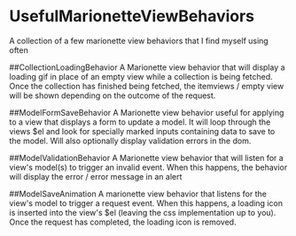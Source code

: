 # UsefulMarionetteViewBehaviors
A collection of a few marionette view behaviors that I find myself using often

##CollectionLoadingBehavior
A Marionette view behavior that will display a loading gif in place of an empty view while a collection is being fetched. Once the collection has finished being fetched,
the itemviews / empty view will be shown depending on the outcome of the request.

##ModelFormSaveBehavior
A Marionette view behavior useful for applying to a view that displays a form to update a model. It will loop through the views $el and look for specially marked inputs containing data to save to the model. Will also optionally display validation errors in the dom.

##ModelValidationBehavior
A Marionette view behavior that will listen for a view's model(s) to trigger an invalid event. When this happens, the behavior will display the error / error message in an alert

##ModelSaveAnimation
A marionette view behavior that listens for the view's model to trigger a request event. When this happens, a loading icon
is inserted into the view's $el (leaving the css implementation up to you). Once the request has completed, the loading icon is removed.
